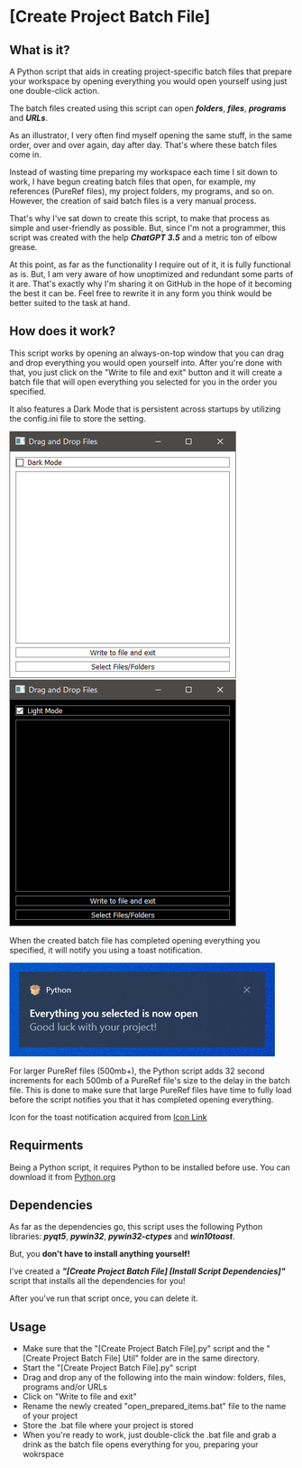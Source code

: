 # [Create Project Batch File]

## What is it?
A Python script that aids in creating project-specific batch files that prepare your workspace by opening everything you would open yourself using just one double-click action.

The batch files created using this script can open ***folders***, ***files***, ***programs*** and ***URLs***.

As an illustrator, I  very often  find myself opening the same stuff, in the same order, over and over again, day after day. That's where these batch files come in. 

Instead of wasting time preparing my workspace each time I sit down to work, I have begun creating batch files that open, for example, my references (PureRef files), my project folders, my programs, and so on. However, the creation of said batch files is a very manual process. 

That's why I've sat down to create this script, to make that process as simple and user-friendly as possible. But, since I'm not a programmer, this script was created with the help ***ChatGPT 3.5*** and a metric ton of elbow grease. 

At this point, as far as the functionality I require out of it, it is fully functional as is. But, I am very aware of how unoptimized and redundant some parts of it are. That's exactly why I'm sharing it on GitHub in the hope of it becoming the best it can be. Feel free to rewrite it in any form you think would be better suited to the task at hand.

## How does it work?

This script works by opening an always-on-top window that you can drag and drop everything you would open yourself into. After you're done with that, you just click on the "Write to file and exit" button and it will create a batch file that will open everything you selected for you in the order you specified. 

It also features a Dark Mode that is persistent across startups by utilizing the config.ini file to store the setting.

![[Create Project Batch File] - Light Mode](https://github.com/BoundToMakeArt/Create-Project-Batch-File/blob/main/Images/%5BCreate%20Project%20Batch%20File%5D%20_-_Light_Mode.png)    ![[Create Project Batch File] - Light Mode](https://github.com/BoundToMakeArt/Create-Project-Batch-File/blob/main/Images/%5BCreate%20Project%20Batch%20File%5D%20_-_Dark_Mode.png)

When the created batch file has completed opening everything you specified, it will notify you using a toast notification.

![[Create Project Batch File] - Toast Notification](https://github.com/BoundToMakeArt/Create-Project-Batch-File/blob/main/Images/%5BCreate%20Project%20Batch%20File%5D_-_Toast_Notification.png)

For larger PureRef files (500mb+), the Python script adds 32 second increments for each 500mb of a PureRef file's size to the delay in the batch file. This is done to make sure that large PureRef files have time to fully load before the script notifies you that it has completed opening everything.

Icon for the toast notification acquired from [Icon Link](https://www.flaticon.com/free-icon/open-box_869078)

## Requirments

Being a Python script, it requires Python to be installed before use. You can download it from [Python.org](https://www.python.org/)

## Dependencies

As far as the dependencies go, this script uses the following Python libraries: ***pyqt5***, ***pywin32***, ***pywin32-ctypes*** and ***win10toast***.

But, you **don't have to install anything yourself!**

I've created a ***"[Create Project Batch File] [Install Script Dependencies]"*** script that installs all the dependencies for you!

After you've run that script once, you can delete it.

## Usage
- Make sure that the "[Create Project Batch File].py" script and the "[Create Project Batch File] Util" folder are in the same directory.
- Start the "[Create Project Batch File].py" script
- Drag and drop any of the following into the main window: folders, files, programs and/or URLs
- Click on "Write to file and exit"
- Rename the newly created "open_prepared_items.bat" file to the name of your project
- Store the .bat file where your project is stored
- When you're ready to work, just double-click the .bat file and grab a drink as the batch file opens everything for you, preparing your wokrspace
